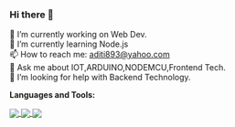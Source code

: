 ### Hi there 👋
🔭 I’m currently working on Web Dev. <br>
🌱 I’m currently learning Node.js <br>
📫 How to reach me: aditi893@yahoo.com <br>
💬 Ask me about IOT,ARDUINO,NODEMCU,Frontend Tech.<br>
🤔 I’m looking for help with Backend Technology.<br>

**Languages and Tools:**  


<a href="https://github.com/aditi-n21">
  <img align="center" src="https://github-readme-stats.vercel.app/api/top-langs/?username=aditi-n21&theme=light&hide_langs_below=1" />
</a>
<a href="https://github.com/aditi-n21">
 <img align="center" src="https://github-readme-stats.vercel.app/api?username=aditi-n21&show_icons=true&theme=light&line_height=27"/>
</a>
<a href="https://github.com/aditi-n21">
  <img align="center" src="https://github-readme-stats.vercel.app/api/pin/?username=aditi-n21&repo=&theme=light" />
</a>




<!--
**aditi-n21/aditi-n21** is a ✨ _special_ ✨ repository because its `README.md` (this file) appears on your GitHub profile.

Here are some ideas to get you started:

- 🔭 I’m currently working on Web Declopment...
- 🌱 I’m currently learning Node.js...
- 👯 I’m looking to collaborate on ...
- 🤔 I’m looking for help with ...
- 💬 Ask me about ...
- 📫 How to reach me:...
- 😄 Pronouns: ...
- ⚡ Fun fact: ...
-->
